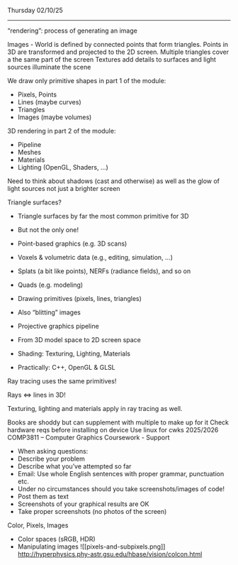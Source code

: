 Thursday 02/10/25

---
“rendering”: process of generating an image

Images - World is defined by connected points that form triangles.
Points in 3D are transformed and projected to the 2D screen.
Multiple triangles cover a the same part of the screen
Textures add details to surfaces and light sources illuminate the scene

We draw only primitive shapes in part 1 of the module:
- Pixels, Points
- Lines (maybe curves)
- Triangles
- Images (maybe volumes)

3D rendering in part 2 of the module:
- Pipeline
- Meshes
- Materials
- Lighting (OpenGL, Shaders, …)

Need to think about shadows (cast and otherwise) as well as the glow of light sources not just a brighter screen

Triangle surfaces?
- Triangle surfaces by far the most common primitive for 3D
- But not the only one!
- Point-based graphics (e.g. 3D scans)
- Voxels & volumetric data (e.g., editing, simulation, …)
- Splats (a bit like points), NERFs (radiance fields), and so on
- Quads (e.g. modeling)

- Drawing primitives (pixels, lines, triangles)
- Also “blitting” images
- Projective graphics pipeline
- From 3D model space to 2D screen space
- Shading: Texturing, Lighting, Materials
- Practically: C++, OpenGL & GLSL

Ray tracing uses the
same primitives!

Rays <=> lines in 3D!

Texturing, lighting and materials apply in ray tracing as well.

Books are shoddy but can supplement with multiple to make up for it
Check hardware reqs before installing on device
Use linux for cwks
2025/2026
COMP3811 – Computer Graphics
Coursework - Support
- When asking questions:
- Describe your problem
- Describe what you’ve attempted so far
- Email: Use whole English sentences with proper grammar, punctuation etc.
- Under no circumstances should you take screenshots/images of code!
- Post them as text
- Screenshots of your graphical results are OK
- Take proper screenshots (no photos of the screen)

Color, Pixels, Images
- Color spaces (sRGB, HDR)
- Manipulating images
![[pixels-and-subpixels.png]]
http://hyperphysics.phy-astr.gsu.edu/hbase/vision/colcon.html